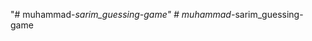 "# muhammad-_sarim_guessing-game" 
#   m u h a m m a d - _ s a r i m _ g u e s s i n g - g a m e  
 